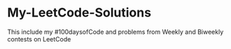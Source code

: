# My-LeetCode-Solutions
This include my #100daysofCode and problems from Weekly and Biweekly contests on LeetCode
